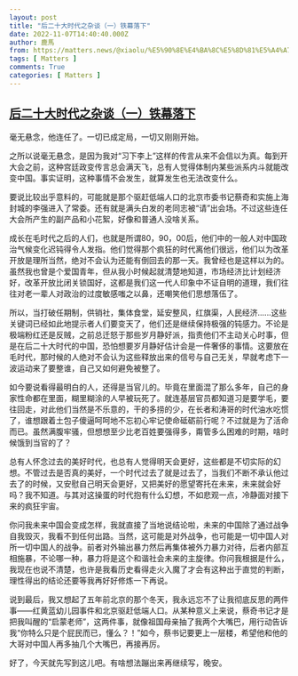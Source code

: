 ```yaml
---
layout: post
title: "后二十大时代之杂谈（一）铁幕落下"
date: 2022-11-07T14:40:40.000Z
author: 鹿馬
from: https://matters.news/@xiaolu/%E5%90%8E%E4%BA%8C%E5%8D%81%E5%A4%A7%E6%97%B6%E4%BB%A3%E4%B9%8B%E6%9D%82%E8%B0%88-%E4%B8%80-%E9%93%81%E5%B9%95%E8%90%BD%E4%B8%8B-bafyreia76sge3jtxnbse45q5jyzgf3j3pv2sun2gvmodt2kki7iktqk7ge
tags: [ Matters ]
comments: True
categories: [ Matters ]
---
```

<!--1667832040000-->
[后二十大时代之杂谈（一）铁幕落下](https://matters.news/@xiaolu/%E5%90%8E%E4%BA%8C%E5%8D%81%E5%A4%A7%E6%97%B6%E4%BB%A3%E4%B9%8B%E6%9D%82%E8%B0%88-%E4%B8%80-%E9%93%81%E5%B9%95%E8%90%BD%E4%B8%8B-bafyreia76sge3jtxnbse45q5jyzgf3j3pv2sun2gvmodt2kki7iktqk7ge)
------

<div>
<p>毫无悬念，他连任了。一切已成定局，一切又刚刚开始。</p><p>之所以说毫无悬念，是因为我对“习下李上”这样的传言从来不会信以为真。每到开大会之前，这种宫廷政变传言总会满天飞，总有人觉得体制内某些派系内斗就能改变中国。事实证明，这种事情不会发生，就算发生也无法改变什么。</p><p>要说比较出乎意料的，可能就是那个驱赶低端人口的北京市委书记蔡奇和实施上海封城的李强进入了常委。还有就是满头白发的老同志被“请”出会场。不过这些连任大会所产生的副产品和小花絮，好像和普通人没啥关系。</p><p>成长在毛时代之后的人们，也就是所谓80，90，00后，他们中的一般人对中国政治气候变化迟钝得令人发指。他们觉得那个疯狂的时代离他们很远，他们以为改革开放是理所当然，绝对不会认为还能有倒回去的那一天。我曾经也是这样以为的。虽然我也曾是个爱国青年，但从我小时候起就清楚地知道，市场经济比计划经济好，改革开放比闭关锁国好，这都是我们这一代人印象中不证自明的道理，我们往往对老一辈人对政治的过度敏感嗤之以鼻，还嘲笑他们思想落伍了。</p><p>所以，当打破任期制，供销社，集体食堂，延安整风，红旗渠，人民经济......这些关键词已经如此地提示者人们要变天了，他们还是继续保持极强的钝感力。不论是极端粉红还是反贼，之前总迁怒于那些岁月静好派，指责他们不主动关心时事，但是在后二十大时代的中国，恐怕想要岁月静好估计会是一件奢侈的事情。这要放在毛时代，那时候的人绝对不会认为这些释放出来的信号与自己无关，早就考虑下一波运动来了要整谁，自己又如何避免被整了。</p><p>如今要说看得最明白的人，还得是当官儿的。毕竟在里面混了那么多年，自己的身家性命都在里面，糊里糊涂的人早被玩死了。就连基层官员都知道习是要学毛，要往回走，对此他们当然是不乐意的，干的多捞的少，在长者和涛哥的时代油水吃惯了，谁想跟着土包子傻逼呵呵地不忘初心牢记使命砥砺前行呢？不过就是为了活命而已。虽然满腹牢骚，但想想至少比老百姓要强得多，甭管多么困难的时期，啥时候饿到当官的了？</p><p>总有人怀念过去的美好时代，也总有人觉得明天会更好，这些都是不切实际的幻想。不管过去是否真的美好，一个时代过去了就是过去了，当我们不断不承认他过去了的时候，又安慰自己明天会更好，又把美好的愿望寄托在未来，未来就会好吗？我不知道。与其对这操蛋的时代抱有什么幻想，不如悲观一点，冷静面对接下来的疯狂宇宙。</p><p>你问我未来中国会变成怎样，我就直接了当地说结论啦，未来的中国除了通过战争自我毁灭，我看不到任何出路。当然，这可能是对外战争，也可能是一切中国人对所一切中国人的战争。前者对外输出暴力然后再集体被外力暴力对待，后者内部互相施暴，不论哪一种，暴力将是这个和谐社会未来的主旋律。你问我根据是什么，我现在也说不清楚，也许是我看历史看得走火入魔了才会有这种出于直觉的判断，理性得出的结论还要等我再好好修炼一下再说。</p><p>说到最后，我又想起了五年前北京的那个冬天，我永远忘不了让我彻底反思的两件事——红黄蓝幼儿园事件和北京驱赶低端人口。从某种意义上来说，蔡奇书记才是把我叫醒的“启蒙老师”，这两件事，就像祖国母亲抽了我两个大嘴巴，用行动告诉我“你特么只是个屁民而已，懂么？！”如今，蔡书记要更上一层楼，希望他和他的大哥对中国人再多抽几个大嘴巴，再接再厉。</p><p>好了，今天就先写到这儿吧。有啥想法蹦出来再继续写，晚安。</p>
</div>
